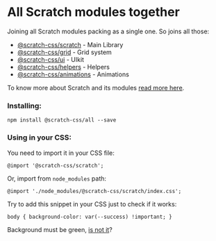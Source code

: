 # All Scratch modules together
Joining all Scratch modules packing as a single one. So joins all those:

- [@scratch-css/scratch](https://github.com/scratch-css/scratch) - Main Library
- [@scratch-css/grid](https://github.com/scratch-css/grid) - Grid system
- [@scratch-css/ui](https://github.com/scratch-css/ui) - UIkit
- [@scratch-css/helpers](https://github.com/scratch-css/helpers) - Helpers
- [@scratch-css/animations](https://github.com/scratch-css/animations) - Animations

To know more about Scratch and its modules [read more here](https://github.com/scratch-css/scratch).

### Installing:

    npm install @scratch-css/all --save

### Using in your CSS:    

You need to import it in your CSS file:
  
    @import '@scratch-css/scratch';
    
Or, import from `node_modules` path:

    @import './node_modules/@scratch-css/scratch/index.css';

Try to add this snippet in your CSS just to check if it works:

    body { background-color: var(--success) !important; }
    
Background must be green, [is not it](https://github.com/scratch-css/scratch/issues)?
